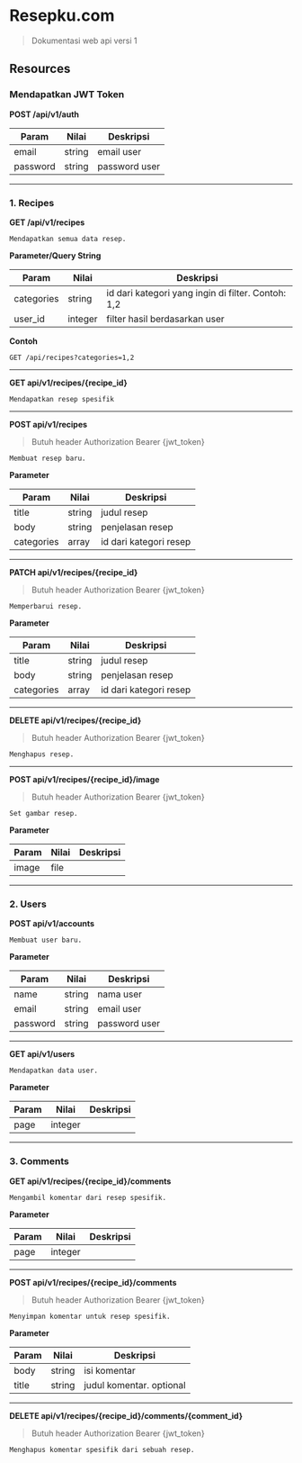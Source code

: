 # Resepku.com

> Dokumentasi web api versi 1



## Resources

### Mendapatkan JWT Token

**POST /api/v1/auth**

Param | Nilai | Deskripsi
------------ | ------------- | -------------
email| string | email user
password| string | password user

<hr>

### 1. Recipes

**GET /api/v1/recipes**

```
Mendapatkan semua data resep.
```

**Parameter/Query String**

Param | Nilai | Deskripsi
------------ | ------------- | -------------
categories| string | id dari kategori yang ingin di filter. Contoh: 1,2
user_id| integer | filter hasil berdasarkan user

**Contoh**

`GET /api/recipes?categories=1,2`

<hr>

**GET api/v1/recipes/{recipe_id}**

```
Mendapatkan resep spesifik
```

<hr>

**POST api/v1/recipes**

> Butuh header Authorization Bearer {jwt_token}

```
Membuat resep baru.
```
**Parameter**

Param | Nilai | Deskripsi
------------ | ------------- | -------------
title | string | judul resep
body | string | penjelasan resep
categories | array | id dari kategori resep

<hr>

**PATCH api/v1/recipes/{recipe_id}**

> Butuh header Authorization Bearer {jwt_token}

```
Memperbarui resep.
```
**Parameter**

Param | Nilai | Deskripsi
------------ | ------------- | -------------
title | string | judul resep
body | string | penjelasan resep
categories | array | id dari kategori resep

<hr>

**DELETE api/v1/recipes/{recipe_id}**

> Butuh header Authorization Bearer {jwt_token}

```
Menghapus resep.
```

<hr>

**POST api/v1/recipes/{recipe_id}/image**

> Butuh header Authorization Bearer {jwt_token}

```
Set gambar resep.
```

**Parameter**

Param | Nilai | Deskripsi
------------ | ------------- | -------------
image | file |

<hr>

### 2. Users

**POST api/v1/accounts**

```
Membuat user baru.
```

**Parameter**

Param | Nilai | Deskripsi
------------ | ------------- | -------------
name | string | nama user
email | string | email user
password | string | password user

<hr>

**GET api/v1/users**

```
Mendapatkan data user.
```
**Parameter**

Param | Nilai | Deskripsi
------------ | ------------- | -------------
page | integer |

<hr>

### 3. Comments

**GET api/v1/recipes/{recipe_id}/comments**

```
Mengambil komentar dari resep spesifik.
```

**Parameter**

Param | Nilai | Deskripsi
------------ | ------------- | -------------
page | integer |

<hr>

**POST api/v1/recipes/{recipe_id}/comments**

> Butuh header Authorization Bearer {jwt_token}

```
Menyimpan komentar untuk resep spesifik.
```

**Parameter**

Param | Nilai | Deskripsi
------------ | ------------- | -------------
body | string | isi komentar
title | string | judul komentar. optional

<hr>

**DELETE api/v1/recipes/{recipe_id}/comments/{comment_id}**

> Butuh header Authorization Bearer {jwt_token}

```
Menghapus komentar spesifik dari sebuah resep.
```
